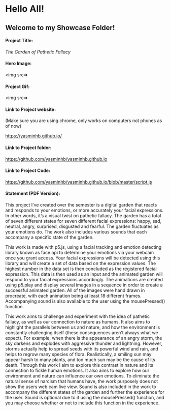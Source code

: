 # Hello All!

## Welcome to my Showcase Folder!

#### Project Title: 
*The Garden of Pathetic Fallacy*

#### Hero Image:
<img src=>

#### Project Gif:
<img src=>

#### Link to Project website:

(Make sure you are using chrome, only works on computers not phones as of now)

https://yasminhb.github.io/

#### Link to Project folder:
https://github.com/yasminhb/yasminhb.github.io

#### Link to Project Code:
https://github.com/yasminhb/yasminhb.github.io/blob/master/script.js


#### Statement (PDF Version):
This project I’ve created over the semester is a digital garden that reacts and responds to your emotions, or more accurately your facial expressions. In other words, it’s a visual twist on pathetic fallacy. The garden has a total of seven different states for seven different facial expressions: happy, sad, neutral, angry, surprised, disgusted and fearful. The garden fluctuates as your emotions do. The work also includes various sounds that each accompany a specific state of the garden. 

This work is made with p5.js, using a facial tracking and emotion detecting library known as face.api to determine your emotions via your webcam once you grant access. Your facial expressions will be detected using this library and will create a set of data based on the expression values. The highest number in the data set is then concluded as the registered facial expression. This data is then used as an input and the animated garden will respond to your facial expressions accordingly. The animations are created using p5.play and display several images in a sequence in order to create a successful animated garden. All of the images were hand drawn in procreate, with each animation being at least 18 different frames. Accompanying sound is also available to the user using the mousePressed() function.

This work aims to challenge and experiment with the idea of pathetic fallacy, as well as our connection to nature as humans. It also aims to highlight the parallels between us and nature, and how the environment is constantly challenging itself (these consequences aren’t always what we expect). For example, when there is the appearance of an angry storm, the sky darkens and explodes with aggressive thunder and lightning. However, storms actually help to spread seeds with its powerful wind and rain, and helps to regrow many species of flora. Realistically, a smiling sun may appear harsh to many plants, and too much sun may be the cause of its death. Through this work I aim to explore this contrast in nature and its connection to fickle human emotions. It also aims to explore how our environment and nature can influence our own emotions. To eliminate the natural sense of narcism that humans have, the work purposely does not show the users web cam live view. Sound is also included in the work to accompany the different states of the garden and further the experience for the user. Sound is optional due to it using the mousePressed() function, and you may choose whether or not to include this function in the experience. 
